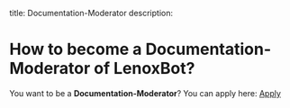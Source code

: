 title: Documentation-Moderator
description:

# How to become a Documentation-Moderator of LenoxBot?

You want to be a **Documentation-Moderator**? You can apply here: [Apply](https://docs.google.com/forms/d/e/1FAIpQLSe-KD6k0MVrWzNk5p6H8p6o1g0Z6dEu0p0t8TD2TsGx5h6I7Q/viewform)
